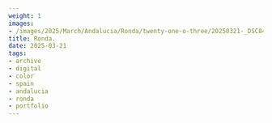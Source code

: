 ```yaml
---
weight: 1
images:
- /images/2025/March/Andalucia/Ronda/twenty-one-o-three/20250321-_DSC8493.jpg
title: Ronda.
date: 2025-03-21
tags:
- archive
- digital
- color
- spain
- andalucia
- ronda
- portfolio
---
```


